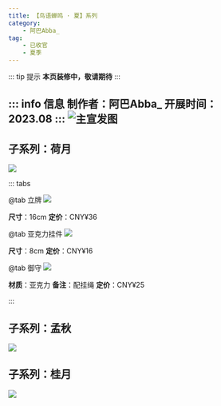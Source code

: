 ```yaml
---
title: 【鸟语蝉鸣 · 夏】系列
category: 
    - 阿巴Abba_
tag:
    - 已收官
    - 夏季
---
```

::: tip 提示
**本页装修中，敬请期待**
:::

::: info 信息
**制作者：阿巴Abba_**
**开展时间：2023.08**
:::
![主宣发图](https://pic.mufeng086.com/i/2023/09/16/nvfget.webp)
---

## 子系列：荷月

![](https://pic.mufeng086.com/i/2023/09/16/o2bs4m.webp)


::: tabs

@tab 立牌
![](https://pic.mufeng086.com/i/2023/09/16/o4qjfq.webp)

**尺寸**：16cm
**定价**：CNY¥36

@tab 亚克力挂件
![](https://pic.mufeng086.com/i/2023/09/16/o4qf7g.webp)

**尺寸**：8cm
**定价**：CNY¥16


@tab 御守
![](https://pic.mufeng086.com/i/2023/09/16/o4q3ud.webp)

**材质**：亚克力
**备注**：配挂绳
**定价**：CNY¥25

:::


## 子系列：孟秋

![](https://pic.mufeng086.com/i/2023/09/16/o2c9cg.webp)

## 子系列：桂月

![](https://pic.mufeng086.com/i/2023/09/16/o2cjh5.webp)